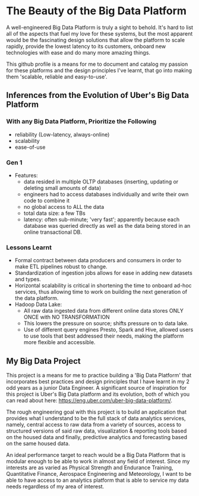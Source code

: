 # The Beauty of the Big Data Platform
A well-engineered Big Data Platform is truly a sight to behold. It's hard to list all of the aspects that fuel my love for these systems, but the most apparent would be the fascinating design solutions that allow the platform to scale rapidly, provide the lowest latency to its customers, onboard new technologies with ease and do many more amazing things.

This github profile is a means for me to document and catalog my passion for these platforms and the design principles I've learnt, that go into making them 'scalable, reliable and easy-to-use'. 

## Inferences from the Evolution of Uber's Big Data Platform

### With any Big Data Platform, Prioritize the Following
- reliability (Low-latency, always-online)
- scalability
- ease-of-use
	
### Gen 1
* Features:
  * data resided in multiple OLTP databases (inserting, updating or deleting small amounts of data)
  * engineers had to access databases individually and write their own code to combine it
  * no global access to ALL the data
  * total data size: a few TBs
  * latency: often sub-minute; 'very fast'; apparently because each database was queried directly as well as the data being stored in an online transactional DB.
		

### Lessons Learnt
- Formal contract between data producers and consumers in order to make ETL pipelines robust to change.
- Standardization of ingestion jobs allows for ease in adding new datasets and types.
- Horizontal scalability is critical in shortening the time to onboard ad-hoc services, thus allowing time to work on building the next generation of the data platform.
- Hadoop Data Lake:
	- All raw data ingested data from different online data stores ONLY ONCE with NO TRANSFORMATION
	- This lowers the pressure on source; shifts pressure on to data lake.
	- Use of different query engines Presto, Spark and Hive, allowed users to use tools that best addressed their needs, making the platform more flexible and accessible.
	

## My Big Data Project
This project is a means for me to practice building a 'Big Data Platform' that incorporates best practices and design principles that I have learnt in my 2 odd years as a junior Data Engineer. A significant source of inspiration for this project is Uber's Big Data platform and its evolution, both of which you can read about here: https://eng.uber.com/uber-big-data-platform/.

The rough engineering goal with this project is to build an application that provides what I understand to be the full stack of data analytics services, namely, central access to raw data from a variety of sources, access to structured versions of said raw data, visualization & reporting tools based on the housed data and finally, predictive analytics and forecasting based on the same housed data.

An ideal performance target to reach would be a Big Data Platform that is modular enough to be able to work in almost any field of interest. Since my interests are as varied as Physical Strength and Endurance Training, Quantitative Finance, Aerospace Engineering and Meteorology, I want to be able to have access to an analytics platform that is able to service my data needs regardless of my area of interest.

<!---
- 👋 Hi, I’m @pranavathreya
- 👀 I’m interested in Quantitative & Computational Finance, Machine Learning & Software Engineering.
- 🌱 I’m currently studying the book "Hands-On Machine Learning with Scikit-Learn, Keras and TensorFlow".
- 💞️ I’m looking to collaborate at any level on projects involving Big Data, Quantitative & Computational Finance, and ML.
- 📫 You can reach me at pranavsubbu@gmail.com.
--->
<!---
pranavathreya/pranavathreya is a ✨ special ✨ repository because its `README.md` (this file) appears on your GitHub profile.
You can click the Preview link to take a look at your changes.
--->
